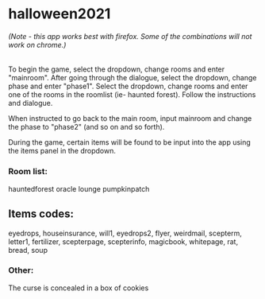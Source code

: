 # halloween2021
###### (Note - this app works best with firefox. Some of the combinations will not work on chrome.)

To begin the game, select the dropdown, change rooms and enter "mainroom". After going through the dialogue, select the dropdown, change phase and enter "phase1". Select the dropdown, change rooms and enter one of the rooms in the roomlist (ie- haunted forest).
Follow the instructions and dialogue.

When instructed to go back to the main room, input mainroom and change the phase to "phase2" (and so on and so forth).

During the game, certain items will be found to be input into the app using the items panel in the dropdown. 

### Room list:
hauntedforest
oracle
lounge
pumpkinpatch

## Items codes:
eyedrops, houseinsurance, will1, eyedrops2, flyer, weirdmail, scepterm, letter1, fertilizer, scepterpage, scepterinfo, magicbook, whitepage, rat, bread, soup

### Other:
The curse is concealed in a box of cookies
